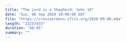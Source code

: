 ```yaml
---
title: "The Lord is a Shepherd: John 10"
date: 'Sun, 06 Sep 2020 10:00:00 EDT'
file: "https://crosssermons.cflcn.org/2020-09-06.m4a"
length: "23257433"
duration: "48:45"
summary: ""
---
```

